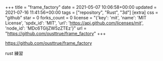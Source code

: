 +++
title = "frame_factory"
date = 2021-05-07 10:06:58+00:00
updated = 2021-07-16 11:41:56+00:00
tags = ["repository", "Rust", "3d"]
[extra]
css = "github"
star = 0
forks_count = 0
license = "{'key': 'mit', 'name': 'MIT License', 'spdx_id': 'MIT', 'url': 'https://api.github.com/licenses/mit', 'node_id': 'MDc6TGljZW5zZTEz'}"
url = "https://github.com/ousttrue/frame_factory"
+++

<https://github.com/ousttrue/frame_factory>

rust 練習
